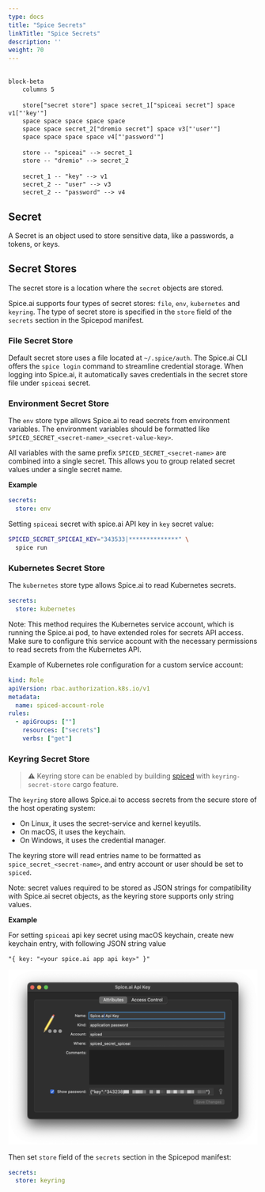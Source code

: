 ```yaml
---
type: docs
title: "Spice Secrets"
linkTitle: "Spice Secrets"
description: ''
weight: 70
---
```


```mermaid

block-beta
    columns 5

    store["secret store"] space secret_1["spiceai secret"] space v1["'key'"]
    space space space space space
    space space secret_2["dremio secret"] space v3["'user'"]
    space space space space v4["'password'"]

    store -- "spiceai" --> secret_1
    store -- "dremio" --> secret_2

    secret_1 -- "key" --> v1
    secret_2 -- "user" --> v3
    secret_2 -- "password" --> v4

```

## Secret

A Secret is an object used to store sensitive data, like a passwords, a tokens, or keys.

## Secret Stores

The secret store is a location where the `secret` objects are stored.

Spice.ai supports four types of secret stores: `file`, `env`, `kubernetes` and `keyring`. The type of secret store is specified in the `store` field of the `secrets` section in the Spicepod manifest.

### File Secret Store

Default secret store uses a file located at `~/.spice/auth`.
The Spice.ai CLI offers the `spice login` command to streamline credential storage. When logging into Spice.ai, it automatically saves credentials in the secret store file under `spiceai` secret.

### Environment Secret Store

The `env` store type allows Spice.ai to read secrets from environment variables. The environment variables should be formatted like `SPICED_SECRET_<secret-name>_<secret-value-key>`. 

All variables with the same prefix `SPICED_SECRET_<secret-name>` are combined into a single secret. This allows you to group related secret values under a single secret name.

**Example**

```yaml
secrets:
  store: env
```

Setting `spiceai` secret with spice.ai API key in `key` secret value:

```bash
SPICED_SECRET_SPICEAI_KEY="343533|**************" \
  spice run
```

### Kubernetes Secret Store

The `kubernetes` store type allows Spice.ai to read Kubernetes secrets.

```yaml
secrets:
  store: kubernetes
```

Note: This method requires the Kubernetes service account, which is running the Spice.ai pod, to have extended roles for secrets API access. Make sure to configure this service account with the necessary permissions to read secrets from the Kubernetes API.

Example of Kubernetes role configuration for a custom service account:

```yaml
kind: Role
apiVersion: rbac.authorization.k8s.io/v1
metadata:
  name: spiced-account-role
rules:
  - apiGroups: [""]
    resources: ["secrets"]
    verbs: ["get"]
```

### Keyring Secret Store

> ⚠️ Keyring store can be enabled by building [spiced](https://github.com/spiceai/spiceai/tree/trunk/bin/spiced) with `keyring-secret-store` cargo feature.

The `keyring` store allows Spice.ai to access secrets from the secure store of the host operating system:

- On Linux, it uses the secret-service and kernel keyutils.
- On macOS, it uses the keychain.
- On Windows, it uses the credential manager.

The keyring store will read entries name to be formatted as `spice_secret_<secret-name>`, and entry account or user should be set to `spiced`.

Note: secret values required to be stored as JSON strings for compatibility with Spice.ai secret objects, as the keyring store supports only string values.

**Example**

For setting `spiceai` api key secret using macOS keychain, create new keychain entry, with following JSON string value

```
"{ key: "<your spice.ai app api key>" }"
```

<img src="/images/secrets-keychain-example.png" alt="" width="800">

Then set `store` field of the `secrets` section in the Spicepod manifest:

```yaml
secrets:
  store: keyring
```



